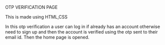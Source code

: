 OTP VERIFICATION PAGE

This is made using HTML,CSS 

In this otp verification a user can log in if already has an account otherwise need to sign up and then the account is verified using the otp sent to their email id. Then the home page is opened.

